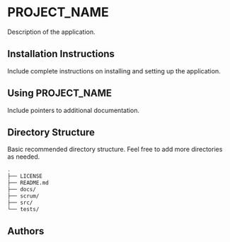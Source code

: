 # PROJECT_NAME

Description of the application.

## Installation Instructions

Include complete instructions on installing and setting up the application.

## Using PROJECT_NAME

Include pointers to additional documentation.

## Directory Structure

Basic recommended directory structure. Feel free to add more directories as needed.

```bash
.
├── LICENSE
├── README.md
├── docs/
├── scrum/
├── src/
└── tests/
```

## Authors
